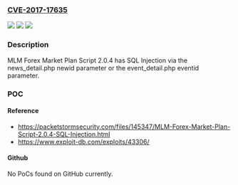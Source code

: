 ### [CVE-2017-17635](https://cve.mitre.org/cgi-bin/cvename.cgi?name=CVE-2017-17635)
![](https://img.shields.io/static/v1?label=Product&message=n%2Fa&color=blue)
![](https://img.shields.io/static/v1?label=Version&message=n%2Fa&color=blue)
![](https://img.shields.io/static/v1?label=Vulnerability&message=n%2Fa&color=brighgreen)

### Description

MLM Forex Market Plan Script 2.0.4 has SQL Injection via the news_detail.php newid parameter or the event_detail.php eventid parameter.

### POC

#### Reference
- https://packetstormsecurity.com/files/145347/MLM-Forex-Market-Plan-Script-2.0.4-SQL-Injection.html
- https://www.exploit-db.com/exploits/43306/

#### Github
No PoCs found on GitHub currently.

